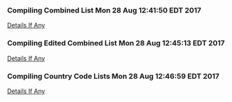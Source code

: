 ### Compiling Combined List Mon 28 Aug 12:41:50 EDT 2017
[Details If Any](https://github.com/deathbybandaid/piholeparser/blob/master/RecentRunLogs/listgenscripts/60-Compiling-Combined-List.md)

### Compiling Edited Combined List Mon 28 Aug 12:45:13 EDT 2017
[Details If Any](https://github.com/deathbybandaid/piholeparser/blob/master/RecentRunLogs/listgenscripts/70-Compiling-Edited-Combined-List.md)

### Compiling Country Code Lists Mon 28 Aug 12:46:59 EDT 2017
[Details If Any](https://github.com/deathbybandaid/piholeparser/blob/master/RecentRunLogs/listgenscripts/75-Compiling-Country-Code-Lists.md)


